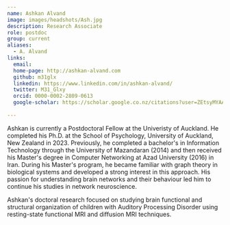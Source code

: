 ```yaml
---
name: Ashkan Alvand
image: images/headshots/Ash.jpg
description: Research Associate
role: postdoc
group: current
aliases:
  - A. Alvand
links:
  email: 
  home-page: http://ashkan-alvand.com
  github: m31glx
  linkedin: https://www.linkedin.com/in/ashkan-alvand/
  twitter: M31_Glxy
  orcid: 0000-0002-2809-0613
  google-scholar: https://scholar.google.co.nz/citations?user=ZEtsyMYAAAAJ&hl=en
  
---
```


Ashkan is currently a Postdoctoral Fellow at the Univeristy of Auckland. He completed his Ph.D. at the School of Psychology, University of Auckland, New Zealand in 2023. Previously, he completed a bachelor's in Information Technology through the University of Mazandaran (2014) and then received his Master's degree in Computer Networking at Azad University (2016) in Iran. During his Master's program, he became familiar with graph theory in biological systems and developed a strong interest in this approach. His passion for understanding brain networks and their behaviour led him to continue his studies in network neuroscience.

Ashkan's doctoral research focused on studying brain functional and structural organization of children with Auditory Processing Disorder using resting-state functional MRI and diffusion MRI techniques.
